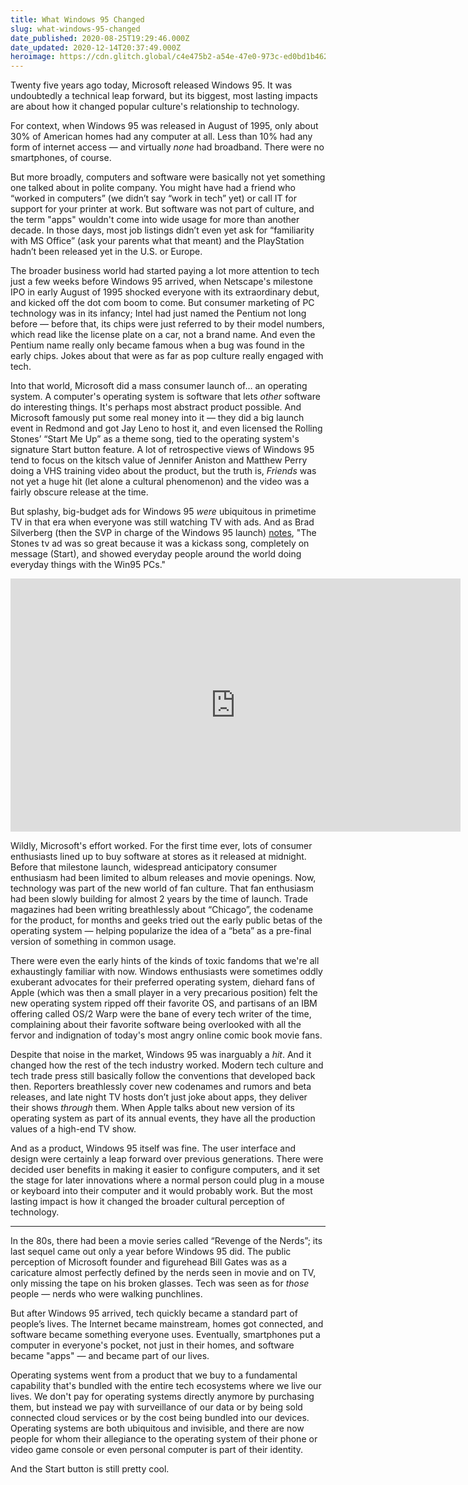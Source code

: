 ```yaml
---
title: What Windows 95 Changed
slug: what-windows-95-changed
date_published: 2020-08-25T19:29:46.000Z
date_updated: 2020-12-14T20:37:49.000Z
heroimage: https://cdn.glitch.global/c4e475b2-a54e-47e0-973c-ed0bd1b46262/windows-95-future.jpeg?v=1669582109489
---
```


Twenty five years ago today, Microsoft released Windows 95. It was undoubtedly a technical leap forward, but its biggest, most lasting impacts are about how it changed popular culture's relationship to technology.

For context, when Windows 95 was released in August of 1995, only about 30% of American homes had any computer at all. Less than 10% had any form of internet access — and virtually *none* had broadband. There were no smartphones, of course.

But more broadly, computers and software were basically not yet something one talked about in polite company. You might have had a friend who “worked in computers” (we didn’t say “work in tech” yet) or call IT for support for your printer at work. But software was not part of culture, and the term "apps" wouldn't come into wide usage for more than another decade. In those days, most job listings didn’t even yet ask for “familiarity with MS Office” (ask your parents what that meant) and the PlayStation hadn’t been released yet in the U.S. or Europe.

The broader business world had started paying a lot more attention to tech just a few weeks before Windows 95 arrived, when Netscape's milestone IPO in early August of 1995 shocked everyone with its extraordinary debut, and kicked off the dot com boom to come. But consumer marketing of PC technology was in its infancy; Intel had just named the Pentium not long before — before that, its chips were just referred to by their model numbers, which read like the license plate on a car, not a brand name. And even the Pentium name really only became famous when a bug was found in the early chips. Jokes about that were as far as pop culture really engaged with tech. 

Into that world, Microsoft did a mass consumer launch of… an operating system. A computer's operating system is software that lets *other* software do interesting things. It's perhaps most abstract product possible. And Microsoft famously put some real money into it — they did a big launch event in Redmond and got Jay Leno to host it, and even licensed the Rolling Stones’ “Start Me Up” as a theme song, tied to the operating system's signature Start button feature. A lot of retrospective views of Windows 95 tend to focus on the kitsch value of Jennifer Aniston and Matthew Perry doing a VHS training video about the product, but the truth is, *Friends* was not yet a huge hit (let alone a cultural phenomenon) and the video was a fairly obscure release at the time.

But splashy, big-budget ads for Windows 95 *were* ubiquitous in primetime TV in that era when everyone was still watching TV with ads. And as Brad Silverberg (then the SVP in charge of the Windows 95 launch) [notes](https://twitter.com/bradsilverberg/status/1298086999174205440), "The Stones tv ad was so great because it was a kickass song, completely on message (Start), and showed everyday people around the world doing everyday things with the Win95 PCs."

<iframe width="720" height="405" src="https://www.youtube.com/embed/BNzWyQPIpVg" title="" frameborder="0" allow="accelerometer; autoplay; clipboard-write; encrypted-media; gyroscope; picture-in-picture" allowfullscreen></iframe>

Wildly, Microsoft's effort worked. For the first time ever, lots of consumer enthusiasts lined up to buy software at stores as it released at midnight. Before that milestone launch, widespread anticipatory consumer enthusiasm had been limited to album releases and movie openings. Now, technology was part of the new world of fan culture. That fan enthusiasm had been slowly building for almost 2 years by the time of launch. Trade magazines had been writing breathlessly about “Chicago”, the codename for the product, for months and geeks tried out the early public betas of the operating system — helping popularize the idea of a “beta” as a pre-final version of something in common usage.

There were even the early hints of the kinds of toxic fandoms that we're all exhaustingly familiar with now. Windows enthusiasts were sometimes oddly exuberant advocates for their preferred operating system, diehard fans of Apple (which was then a small player in a very precarious position) felt the new operating system ripped off their favorite OS, and partisans of an IBM offering called OS/2 Warp were the bane of every tech writer of the time, complaining about their favorite software being overlooked with all the fervor and indignation of today's most angry online comic book movie fans.

Despite that noise in the market, Windows 95 was inarguably a *hit*. And it changed how the rest of the tech industry worked. Modern tech culture and tech trade press still basically follow the conventions that developed back then. Reporters breathlessly cover new codenames and rumors and beta releases, and late night TV hosts don’t just joke about apps, they deliver their shows *through* them. When Apple talks about new version of its operating system as part of its annual events, they have all the production values of a high-end TV show.

And as a product, Windows 95 itself was fine. The user interface and design were certainly a leap forward over previous generations. There were decided user benefits in making it easier to configure computers, and it set the stage for later innovations where a normal person could plug in a mouse or keyboard into their computer and it would probably work. But the most lasting impact is how it changed the broader cultural perception of technology.

---

In the 80s, there had been a movie series called “Revenge of the Nerds”; its last sequel came out only a year before Windows 95 did. The public perception of Microsoft founder and figurehead Bill Gates was as a caricature almost perfectly defined by the nerds seen in movie and on TV, only missing the tape on his broken glasses. Tech was seen as for *those* people — nerds who were walking punchlines.

But after Windows 95 arrived, tech quickly became a standard part of people’s lives. The Internet became mainstream, homes got connected, and software became something everyone uses. Eventually, smartphones put a computer in everyone's pocket, not just in their homes, and software became "apps" — and became part of our lives.

Operating systems went from a product that we buy to a fundamental capability that's bundled with the entire tech ecosystems where we live our lives. We don't pay for operating systems directly anymore by purchasing them, but instead we pay with surveillance of our data or by being sold connected cloud services or by the cost being bundled into our devices. Operating systems are both ubiquitous and invisible, and there are now people for whom their allegiance to the operating system of their phone or video game console or even personal computer is part of their identity.

And the Start button is still pretty cool.
